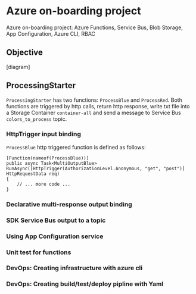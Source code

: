 # Azure on-boarding project

Azure on-boarding project: Azure Functions, Service Bus, Blob Storage, App Configuration, Azure CLI, RBAC

## Objective

[diagram]

## ProcessingStarter

`ProcessingStarter` has two functions: `ProcessBlue` and `ProcessRed`. Both functions are triggered by http calls, return http response, write txt file into a Storage Container `container-all` and send a message to Service Bus `colors_to_process` topic.

### HttpTrigger input binding

`ProcessBlue` http triggered function is defined as follows:

```
[Function(nameof(ProcessBlue))]
public async Task<MultiOutputBlue> RunAsync([HttpTrigger(AuthorizationLevel.Anonymous, "get", "post")] HttpRequestData req)
{
	// ... more code ...
}

```

### Declarative multi-response output binding

### SDK Service Bus output to a topic

### Using App Configuration service

### Unit test for functions

### DevOps: Creating infrastructure with azure cli

### DevOps: Creating build/test/deploy pipline with Yaml
